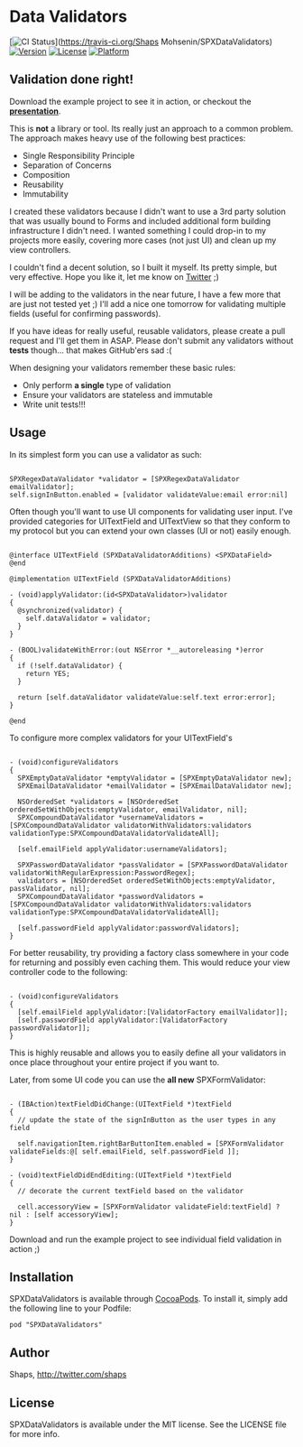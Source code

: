 # Data Validators

[![CI Status](http://img.shields.io/travis/shaps80/SPXDataValidators.svg?style=flat)](https://travis-ci.org/Shaps Mohsenin/SPXDataValidators)
[![Version](https://img.shields.io/cocoapods/v/SPXDataValidators.svg?style=flat)](http://cocoadocs.org/docsets/SPXDataValidators)
[![License](https://img.shields.io/cocoapods/l/SPXDataValidators.svg?style=flat)](http://cocoadocs.org/docsets/SPXDataValidators)
[![Platform](https://img.shields.io/cocoapods/p/SPXDataValidators.svg?style=flat)](http://cocoadocs.org/docsets/SPXDataValidators)

## Validation done right!

Download the example project to see it in action, or checkout the **[presentation](https://github.com/shaps80/SPXDataValidators/blob/master/Data%20Validation%20-%20Presentation.pdf?raw=true)**.

This is **not** a library or tool. Its really just an approach to a common problem. 
The approach makes heavy use of the following best practices:

* Single Responsibility Principle
* Separation of Concerns
* Composition
* Reusability
* Immutability

I created these validators because I didn't want to use a 3rd party solution that was usually bound to Forms and included additional form building infrastructure I didn't need. I wanted something I could drop-in to my projects more easily, covering more cases (not just UI) and clean up my view controllers.

I couldn't find a decent solution, so I built it myself. Its pretty simple, but very effective. Hope you like it, let me know on [Twitter](http://twitter.com/shaps) ;)

I will be adding to the validators in the near future, I have a few more that are just not tested yet ;)
I'll add a nice one tomorrow for validating multiple fields (useful for confirming passwords).

If you have ideas for really useful, reusable validators, please create a pull request and I'll get them in ASAP. Please don't submit any validators without **tests** though... that makes GitHub'ers sad :( 

When designing your validators remember these basic rules:

* Only perform **a single** type of validation
* Ensure your validators are stateless and immutable
* Write unit tests!!!

## Usage

In its simplest form you can use a validator as such:

``` objc

SPXRegexDataValidator *validator = [SPXRegexDataValidator emailValidator];
self.signInButton.enabled = [validator validateValue:email error:nil]

```

Often though you'll want to use UI components for validating user input. I've provided categories for UITextField and UITextView so that they conform to my protocol <SPXDataField> but you can extend your own classes (UI or not) easily enough.
  
``` objc

@interface UITextField (SPXDataValidatorAdditions) <SPXDataField>
@end

@implementation UITextField (SPXDataValidatorAdditions)

- (void)applyValidator:(id<SPXDataValidator>)validator
{
  @synchronized(validator) {
    self.dataValidator = validator;
  }
}

- (BOOL)validateWithError:(out NSError *__autoreleasing *)error
{
  if (!self.dataValidator) {
    return YES;
  }
  
  return [self.dataValidator validateValue:self.text error:error];
}

@end

```


To configure more complex validators for your UITextField's

``` objc

- (void)configureValidators
{
  SPXEmptyDataValidator *emptyValidator = [SPXEmptyDataValidator new];
  SPXEmailDataValidator *emailValidator = [SPXEmailDataValidator new];

  NSOrderedSet *validators = [NSOrderedSet orderedSetWithObjects:emptyValidator, emailValidator, nil];
  SPXCompoundDataValidator *usernameValidators = [SPXCompoundDataValidator validatorWithValidators:validators validationType:SPXCompoundDataValidatorValidateAll];

  [self.emailField applyValidator:usernameValidators];

  SPXPasswordDataValidator *passValidator = [SPXPasswordDataValidator validatorWithRegularExpression:PasswordRegex];
  validators = [NSOrderedSet orderedSetWithObjects:emptyValidator, passValidator, nil];
  SPXCompoundDataValidator *passwordValidators = [SPXCompoundDataValidator validatorWithValidators:validators validationType:SPXCompoundDataValidatorValidateAll];

  [self.passwordField applyValidator:passwordValidators];
}

```

For better reusability, try providing a factory class somewhere in your code for returning and possibly even caching them. This would reduce your view controller code to the following:

``` objc

- (void)configureValidators
{
  [self.emailField applyValidator:[ValidatorFactory emailValidator]];
  [self.passwordField applyValidator:[ValidatorFactory passwordValidator]];
}

```

This is highly reusable and allows you to easily define all your validators in once place throughout your entire project if you want to.

Later, from some UI code you can use the **all new** SPXFormValidator:

``` objc

- (IBAction)textFieldDidChange:(UITextField *)textField
{
  // update the state of the signInButton as the user types in any field
  
  self.navigationItem.rightBarButtonItem.enabled = [SPXFormValidator validateFields:@[ self.emailField, self.passwordField ]];
}

- (void)textFieldDidEndEditing:(UITextField *)textField
{
  // decorate the current textField based on the validator  
  
  cell.accessoryView = [SPXFormValidator validateField:textField] ? nil : [self accessoryView];
}

```

Download and run the example project to see individual field validation in action ;)

## Installation

SPXDataValidators is available through [CocoaPods](http://cocoapods.org). To install
it, simply add the following line to your Podfile:

    pod "SPXDataValidators"

## Author

Shaps, http://twitter.com/shaps

## License

SPXDataValidators is available under the MIT license. See the LICENSE file for more info.

